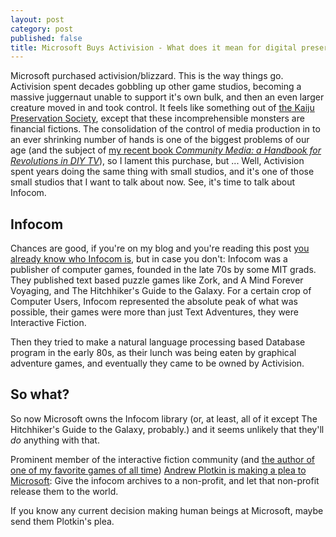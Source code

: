 ```yaml
---
layout: post
category: post
published: false
title: Microsoft Buys Activision - What does it mean for digital preservation?
---
```

Microsoft purchased activision/blizzard. This is the way things go. Activision spent decades gobbling up other game studios, becoming a massive juggernaut unable to support it's own bulk, and then an even larger creature moved in and took control. It feels like something out of [the Kaiju Preservation Society](https://en.wikipedia.org/wiki/The_Kaiju_Preservation_Society), except that these incomprehensible monsters are financial fictions. The consolidation of the control of media production in to an ever shrinking number of hands is one of the biggest problems of our age (and the subject of [my recent book _Community Media: a Handbook for Revolutions in DIY TV_](https://communitymedia.network)), so I lament this purchase, but ... Well, Activision spent years doing the same thing with small studios, and it's one of those small studios that I want to talk about now. See, it's time to talk about Infocom. 

## Infocom

Chances are good, if you're on my blog and you're reading this post [you already know who Infocom is](https://ajroach42.com/10-essential-interactive-fiction-games-for-beginners/), but in case you don't: Infocom was a publisher of computer games, founded in the late 70s by some MIT grads. They published text based puzzle games like Zork, and A Mind Forever Voyaging, and The Hitchhiker's Guide to the Galaxy. For a certain crop of Computer Users, Infocom represented the absolute peak of what was possible, their games were more than just Text Adventures, they were Interactive Fiction. 

Then they tried to make a natural language processing based Database program in the early 80s, as their lunch was being eaten by graphical adventure games, and eventually they came to be owned by Activision. 

## So what? 

So now Microsoft owns the Infocom library (or, at least, all of it except The Hitchhiker's Guide to the Galaxy, probably.) and it seems unlikely that they'll *do* anything with that. 

Prominent member of the interactive fiction community (and [the author of one of my favorite games of all time](https://ajroach42.com/gaming-when-i-was-9-a-social-media-post-from-2013/)) [Andrew Plotkin is making a plea to Microsoft](https://blog.zarfhome.com/2023/10/microsoft-consumes-activision): Give the infocom archives to a non-profit, and let that non-profit release them to the world. 

If you know any current decision making human beings at Microsoft, maybe send them Plotkin's plea. 

